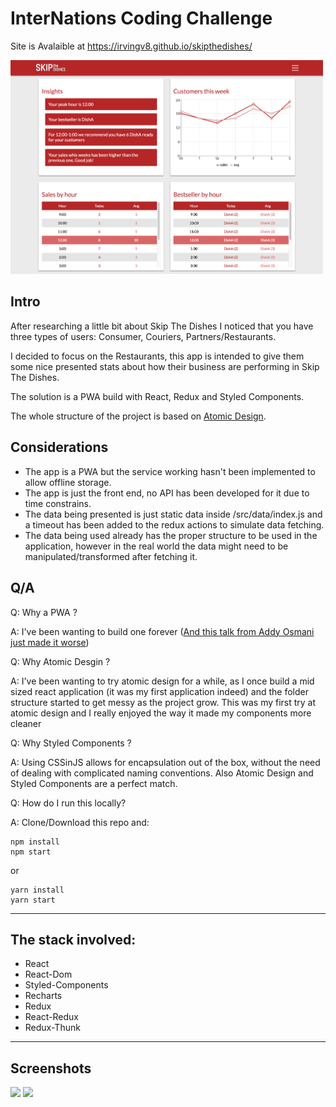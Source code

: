 # InterNations Coding Challenge

Site is Avalaible at https://irvingv8.github.io/skipthedishes/

<img src="./images/intro.jpg" width="500" />

## Intro

After researching a little bit about Skip The Dishes I noticed that you have
three types of users: Consumer, Couriers, Partners/Restaurants.

I decided to focus on the Restaurants, this app is intended to give them some
nice presented stats about how their business are performing in Skip The Dishes.

The solution is a PWA build with React, Redux and Styled Components.

The whole structure of the project is based on
[Atomic Design](http://atomicdesign.bradfrost.com/chapter-1/).

## Considerations

* The app is a PWA but the service working hasn't been implemented to allow
  offline storage.
* The app is just the front end, no API has been developed for it due to time
  constrains.
* The data being presented is just static data inside /src/data/index.js and a
  timeout has been added to the redux actions to simulate data fetching.
* The data being used already has the proper structure to be used in the
  application, however in the real world the data might need to be
  manipulated/transformed after fetching it.

## Q/A

Q: Why a PWA ?

A: I've been wanting to build one forever
([And this talk from Addy Osmani just made it worse](https://www.youtube.com/watch?v=aCMbSyngXB4))

Q: Why Atomic Desgin ?

A: I've been wanting to try atomic design for a while, as I once build a mid
sized react application (it was my first application indeed) and the folder
structure started to get messy as the project grow. This was my first try at
atomic design and I really enjoyed the way it made my components more cleaner

Q: Why Styled Components ?

A: Using CSSinJS allows for encapsulation out of the box, without the need of
dealing with complicated naming conventions. Also Atomic Design and Styled
Components are a perfect match.

Q: How do I run this locally?

A: Clone/Download this repo and:

```
npm install
npm start
```

or

```
yarn install
yarn start
```

---

## The stack involved:

* React
* React-Dom
* Styled-Components
* Recharts
* Redux
* React-Redux
* Redux-Thunk

---

## Screenshots

<img src="./images/app-standalone.jpg" width="200" />

<img src="./images/add-to-homescreen.jpg" width="200" />
